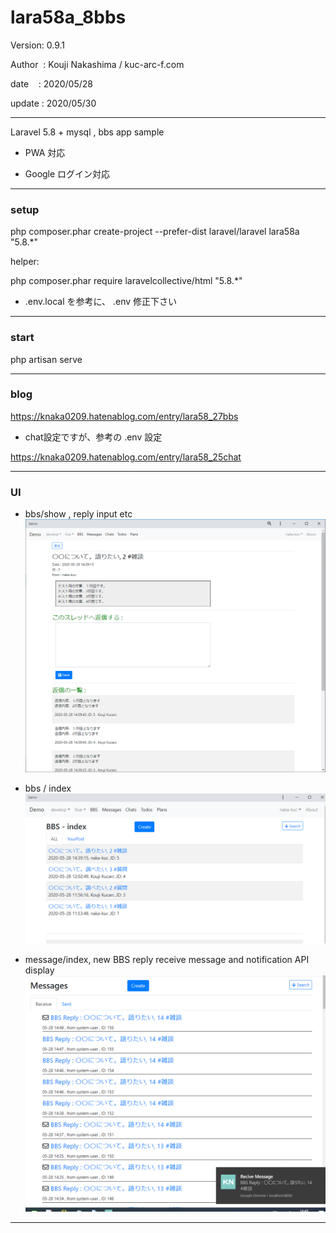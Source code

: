 ﻿# lara58a_8bbs

 Version: 0.9.1

 Author  : Kouji Nakashima / kuc-arc-f.com

 date    : 2020/05/28

 update : 2020/05/30

***

Laravel 5.8 + mysql , bbs app sample

* PWA 対応

* Google ログイン対応

***
### setup
php composer.phar create-project --prefer-dist laravel/laravel lara58a "5.8.*"

helper:

php composer.phar require laravelcollective/html "5.8.*"

* .env.local を参考に、 .env 修正下さい

***
### start

php artisan serve


***
### blog

https://knaka0209.hatenablog.com/entry/lara58_27bbs

* chat設定ですが、参考の .env 設定

https://knaka0209.hatenablog.com/entry/lara58_25chat

***
### UI

* bbs/show , reply input etc
![ img-1 ](https://raw.githubusercontent.com/kuc-arc-f/screen-img/master/web/bbs/ss-bbs-show.png)

* bbs / index
![ img-1 ](https://raw.githubusercontent.com/kuc-arc-f/screen-img/master/web/bbs/ss-bbs-index.png)

* message/index, new BBS reply receive message and  notification API display
![ img-1 ](https://raw.githubusercontent.com/kuc-arc-f/screen-img/master/web/bbs/ss-bbs-msg-0525b.png)

***



